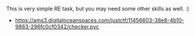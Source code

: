 This is very simple RE task, but you may need some other skills as well. :)

* https://ams3.digitaloceanspaces.com/justctf/11456603-38e8-4b10-9863-296fc0cf0342/checker.pyc